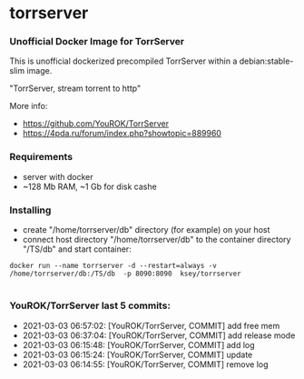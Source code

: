 # torrserver
### Unofficial Docker Image for TorrServer

This is unofficial dockerized precompiled TorrServer within a debian:stable-slim image.

"TorrServer, stream torrent to http"

More info:
- https://github.com/YouROK/TorrServer
- https://4pda.ru/forum/index.php?showtopic=889960

### Requirements

* server with docker
* ~128 Mb RAM, ~1 Gb for disk cashe 

### Installing

- сreate "/home/torrserver/db" directory (for example) on your host
- connect host directory "/home/torrserver/db" to the container directory "/TS/db" and start container:
```
docker run --name torrserver -d --restart=always -v /home/torrserver/db:/TS/db  -p 8090:8090  ksey/torrserver
```











# #
### YouROK/TorrServer last 5 commits:
* 2021-03-03 06:57:02: [YouROK/TorrServer, COMMIT] add free mem
* 2021-03-03 06:37:04: [YouROK/TorrServer, COMMIT] add release mode
* 2021-03-03 06:15:48: [YouROK/TorrServer, COMMIT] add log
* 2021-03-03 06:15:24: [YouROK/TorrServer, COMMIT] update
* 2021-03-03 06:14:55: [YouROK/TorrServer, COMMIT] remove log
